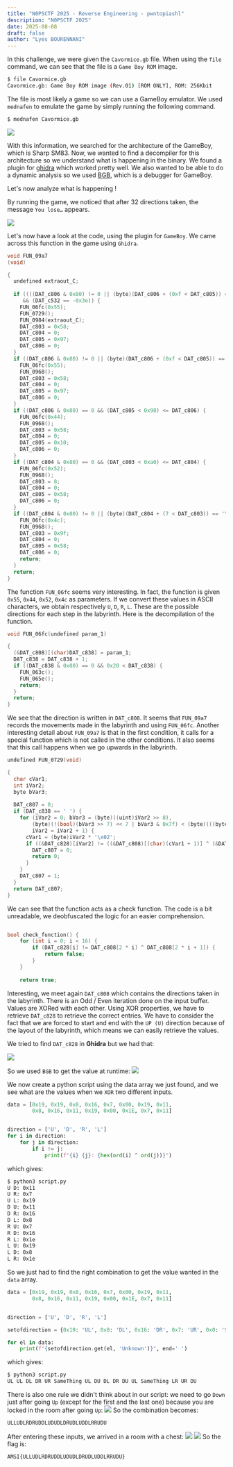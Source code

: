 ```yaml
---
title: "N0PSCTF 2025 - Reverse Engineering - pwntopiashl"
description: "N0PSCTF 2025"
date: 2025-08-08
draft: false
author: "Lyes BOURENNANI"
---
```


In this challenge, we were given the `Cavormice.gb` file. When using the `file` command, we can see that the file is a `Game Boy ROM` image.
```bash
$ file Cavormice.gb
Cavormice.gb: Game Boy ROM image (Rev.01) [ROM ONLY], ROM: 256Kbit
```

The file is most likely a game so we can use a GameBoy emulator. We used `mednafen` to emulate the game by simply running the following command.

```bash
$ mednafen Cavormice.gb
```

![](https://i.imgur.com/I7AYYNO.png)


With this information, we searched for the architecture of the GameBoy, which is Sharp SM83. Now, we wanted to find a decompiler for this architecture so we understand what is happening in the binary. We found a plugin for [ghidra](https://github.com/Gekkio/GhidraBoy) which worked pretty well. We also wanted to be able to do a dynamic analysis so we used [BGB](https://bgb.bircd.org/), which is a debugger for GameBoy.

Let's now analyze what is happening !

By running the game, we noticed that after 32 directions taken, the message `You lose…` appears.

![](https://i.imgur.com/Y6Xdgus.png)

Let's now have a look at the code, using the plugin for `GameBoy`.
We came across this function in the game using `Ghidra`.

```c
void FUN_09a7
(void)

{
  undefined extraout_C;
  
  if ((((DAT_c806 & 0x80) != 0 || (byte)(DAT_c806 + (0xf < DAT_c805)) == '\0') && (DAT_c531 == 'a'))
     && (DAT_c532 == -0x3e)) {
    FUN_06fc(0x55);
    FUN_0729();
    FUN_0984(extraout_C);
    DAT_c803 = 0x58;
    DAT_c804 = 0;
    DAT_c805 = 0x97;
    DAT_c806 = 0;
  }
  if ((DAT_c806 & 0x80) != 0 || (byte)(DAT_c806 + (0xf < DAT_c805)) == '\0') {
    FUN_06fc(0x55);
    FUN_0968();
    DAT_c803 = 0x58;
    DAT_c804 = 0;
    DAT_c805 = 0x97;
    DAT_c806 = 0;
  }
  if ((DAT_c806 & 0x80) == 0 && (DAT_c805 < 0x98) <= DAT_c806) {
    FUN_06fc(0x44);
    FUN_0968();
    DAT_c803 = 0x58;
    DAT_c804 = 0;
    DAT_c805 = 0x10;
    DAT_c806 = 0;
  }
  if ((DAT_c804 & 0x80) == 0 && (DAT_c803 < 0xa0) <= DAT_c804) {
    FUN_06fc(0x52);
    FUN_0968();
    DAT_c803 = 8;
    DAT_c804 = 0;
    DAT_c805 = 0x58;
    DAT_c806 = 0;
  }
  if ((DAT_c804 & 0x80) != 0 || (byte)(DAT_c804 + (7 < DAT_c803)) == '\0') {
    FUN_06fc(0x4c);
    FUN_0968();
    DAT_c803 = 0x9f;
    DAT_c804 = 0;
    DAT_c805 = 0x58;
    DAT_c806 = 0;
    return;
  }
  return;
}
```

The function `FUN_06fc` seems very interesting. In fact, the function is given `0x55`, `0x44`, `0x52`, `0x4c` as parameters. If we convert these values in ASCII characters, we obtain respectively `U`, `D`, `R`, `L`. These are the possible directions for each step in the labyrinth. Here is the decompilation of the function.

```c
void FUN_06fc(undefined param_1)

{
  (&DAT_c808)[(char)DAT_c838] = param_1;
  DAT_c838 = DAT_c838 + 1;
  if ((DAT_c838 & 0x80) == 0 && 0x20 < DAT_c838) {
    FUN_063c();
    FUN_065e();
    return;
  }
  return;
}
```

We see that the direction is written in `DAT_c808`. It seems that `FUN_09a7` records the movements made in the labyrinth and using `FUN_06fc`. Another interesting detail about `FUN_09a7` is that in the first condition, it calls for a special function which is not called in the other conditions. It also seems that this call happens when we go upwards in the labyrinth.

```c
undefined FUN_0729(void)

{
  char cVar1;
  int iVar2;
  byte bVar3;
  
  DAT_c807 = 0;
  if (DAT_c838 == ' ') {
    for (iVar2 = 0; bVar3 = (byte)((uint)iVar2 >> 8),
        (byte)(!(bool)(bVar3 >> 7) << 7 | bVar3 & 0x7f) < (byte)(((byte)iVar2 < 0x10) + 0x80U);
        iVar2 = iVar2 + 1) {
      cVar1 = (byte)iVar2 * '\x02';
      if ((&DAT_c828)[iVar2] != ((&DAT_c808)[(char)(cVar1 + 1)] ^ (&DAT_c808)[cVar1])) {
        DAT_c807 = 0;
        return 0;
      }
    }
    DAT_c807 = 1;
  }
  return DAT_c807;
}
```

We can see that the function acts as a check function. The code is a bit unreadable, we deobfuscated the logic for an easier comprehension.
```C

bool check_function() {
    for (int i = 0; i < 16) {
        if (DAT_c828[i] != DAT_c808[2 * i] ^ DAT_c808[2 * i + 1]) {
            return false;
        }
    }
    
    return true;
```

Interesting, we meet again `DAT_c808` which contains the directions taken in the labyrinth. There is an Odd / Even iteration done on the input buffer. Values are XORed with each other. Using XOR properties, we have to retrieve `DAT_c828` to retrieve the correct entries. We have to consider the fact that we are forced to start and end with the `UP (U)` direction because of the layout of the labyrinth, which means we can easily retrieve the values.

We tried to find `DAT_c828` in **Ghidra** but we had that:

![](https://i.imgur.com/e13hLDZ.png)

So we used `BGB` to get the value at runtime:
![](https://i.imgur.com/IBXg4x3.png)



We now create a python script using the data array we just found, and we see what are the values when we `XOR` two different inputs.
```python
data = [0x19, 0x19, 0x8, 0x16, 0x7, 0x00, 0x19, 0x11,
        0x8, 0x16, 0x11, 0x19, 0x00, 0x1E, 0x7, 0x11]


direction = ['U', 'D', 'R', 'L']
for i in direction:
    for j in direction:
        if i != j:
            print(f"{i} {j}: {hex(ord(i) ^ ord(j))}")

```
which gives:
```bash
$ python3 script.py 
U D: 0x11
U R: 0x7
U L: 0x19
D U: 0x11
D R: 0x16
D L: 0x8
R U: 0x7
R D: 0x16
R L: 0x1e
L U: 0x19
L D: 0x8
L R: 0x1e
```
So we just had to find the right combination to get the value wanted in the `data` array.
```python 
data = [0x19, 0x19, 0x8, 0x16, 0x7, 0x00, 0x19, 0x11,
        0x8, 0x16, 0x11, 0x19, 0x00, 0x1E, 0x7, 0x11]


direction = ['U', 'D', 'R', 'L']

setofdirection = {0x19: 'UL', 0x8: 'DL', 0x16: 'DR', 0x7: 'UR', 0x0: 'SameThing', 0x11: 'DU', 0x1E: 'LR'}

for el in data:
    print(f"{setofdirection.get(el, 'Unknown')}", end=' ')
```
which gives:
```bash
$ python3 script.py 
UL UL DL DR UR SameThing UL DU DL DR DU UL SameThing LR UR DU
```
There is also one rule we didn't think about in our script: we need to go `Down` just after going `Up` (except for the first and the last one) because you are locked in the room after going `Up`:
![](https://i.imgur.com/CLFI3cj.png)
So the combination becomes:
```
ULLUDLRDRUDDLUDUDLDRUDLUDDLRRUDU
```
After entering these inputs, we arrived in a room with a chest:
![](https://i.imgur.com/uSHDiKm.png)
![](https://i.imgur.com/FmFnwEM.png)
So the flag is:
```
AMSI{ULLUDLRDRUDDLUDUDLDRUDLUDDLRRUDU}
```

